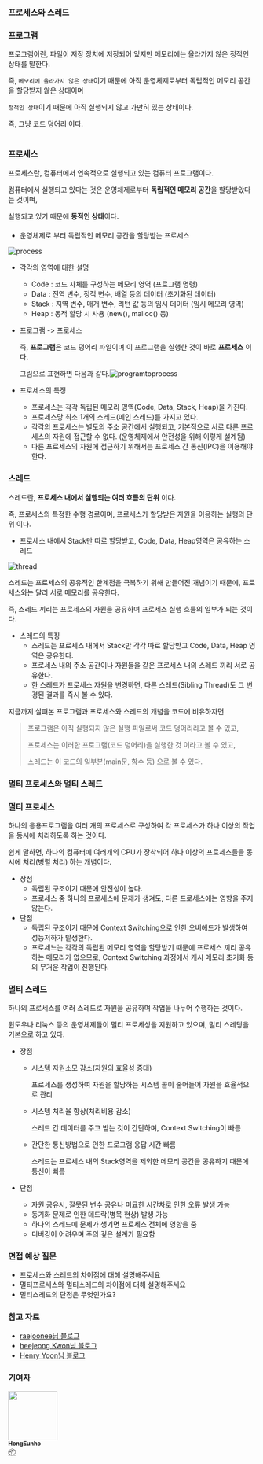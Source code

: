 ### 프로세스와 스레드

### 프로그램

프로그램이란, 파일이 저장 장치에 저장되어 있지만 메모리에는 올라가지 않은 정적인 상태를 말한다.

즉, `메모리에 올라가지 않은 상태`이기 때문에 아직 운영체제로부터 독립적인 메모리 공간을 할당받지 않은 상태이며

`정적인 상태`이기 때문에 아직 실행되지 않고 가만히 있는 상태이다. 

즉, 그냥 코드 덩어리 이다.

#

### 프로세스

프로세스란, 컴퓨터에서 연속적으로 실행되고 있는 컴퓨터 프로그램이다.

컴퓨터에서 실행되고 있다는 것은 운영체제로부터 **독립적인 메모리 공간**을 할당받았다는 것이며, 

실행되고 있기 때문에 **동적인 상태**이다.

####

- 운영체제로 부터 독립적인 메모리 공간을 할당받는 프로세스

![process](/img/computer_architecture_and_OS/process_and_thread/process.png)



- 각각의 영역에 대한 설명
  - Code : 코드 자체를 구성하는 메모리 영역 (프로그램 명령)
  - Data : 전역 변수, 정적 변수, 배열 등의 데이터 (초기화된 데이터)
  - Stack : 지역 변수, 매개 변수, 리턴 값 등의 임시 데이터 (임시 메모리 영역)
  - Heap : 동적 할당 시 사용 (new(), malloc() 등)



- 프로그램 -> 프로세스

  즉, **프로그램**은 코드 덩어리 파일이며 이 프로그램을 실행한 것이 바로 **프로세스** 이다.

  그림으로 표현하면 다음과 같다.![programtoprocess](/img/computer_architecture_and_OS/process_and_thread/programtoprocess.png)

- 프로세스의 특징

  - 프로세스는 각각 독립된 메모리 영역(Code, Data, Stack, Heap)을 가진다.
  - 프로세스당 최소 1개의 스레드(메인 스레드)를 가지고 있다.
  - 각각의 프로세스는 별도의 주소 공간에서 실행되고, 기본적으로 서로 다른 프로세스의 자원에 접근할 수 없다. (운영체제에서 안전성을 위해 이렇게 설계됨)
  - 다른 프로세스의 자원에 접근하기 위해서는 프로세스 간 통신(IPC)을 이용해야 한다.

####

### 스레드

스레드란, **프로세스 내에서 실행되는 여러 흐름의 단위** 이다.

즉, 프로세스의 특정한 수행 경로이며, 프로세스가 할당받은 자원을 이용하는 실행의 단위 이다.



- 프로세스 내에서 Stack만 따로 할당받고, Code, Data, Heap영역은 공유하는 스레드

![thread](/img/computer_architecture_and_OS/process_and_thread/thread.png)

스레드는 프로세스의 공유적인 한계점을 극복하기 위해 만들어진 개념이기 때문에, 프로세스와는 달리 서로 메모리를 공유한다.

즉, 스레드 끼리는 프로세스의 자원을 공유하며 프로세스 실행 흐름의 일부가 되는 것이다.



- 스레드의 특징
  - 스레드는 프로세스 내에서 Stack만 각각 따로 할당받고 Code, Data, Heap 영역은 공유한다.
  - 프로세스 내의 주소 공간이나 자원들을 같은 프로세스 내의 스레드 끼리 서로 공유한다.
  - 한 스레드가 프로세스 자원을 변경하면, 다른 스레드(Sibling Thread)도 그 변경된 결과를 즉시 볼 수 있다.



지금까지 살펴본 프로그램과 프로세스와 스레드의 개념을 코드에 비유하자면

> 프로그램은 아직 실행되지 않은 실행 파일로써 코드 덩어리라고 볼 수 있고,
>
> 프로세스는 이러한 프로그램(코드 덩어리)을 실행한 것 이라고 볼 수 있고,
>
> 스레드는 이 코드의 일부분(main문, 함수 등) 으로 볼 수 있다.



### 멀티 프로세스와 멀티 스레드

### 멀티 프로세스

하나의 응용프로그램을 여러 개의 프로세스로 구성하여 각 프로세스가 하나 이상의 작업을 동시에 처리하도록 하는 것이다.

쉽게 말하면, 하나의 컴퓨터에 여러개의 CPU가 장착되어 하나 이상의 프로세스들을 동시에 처리(병렬 처리) 하는 개념이다.

- 장점
  - 독립된 구조이기 때문에 안전성이 높다.
  - 프로세스 중 하나의 프로세스에 문제가 생겨도, 다른 프로세스에는 영향을 주지 않는다.
- 단점
  - 독립된 구조이기 때문에 Context Switching으로 인한 오버헤드가 발생하여 성능저하가 발생한다.
  - 프로세느는 각각의 독립된 메모리 영역을 할당받기 때문에 프로세스 끼리 공유하는 메모리가 없으므로, Context Switching 과정에서 캐시 메모리 초기화 등의 무거운 작업이 진행된다.

####

### 멀티 스레드

하나의 프로세스를 여러 스레드로 자원을 공유하며 작업을 나누어 수행하는 것이다.

윈도우나 리눅스 등의 운영체제들이 멀티 프로세싱을 지원하고 있으며, 멀티 스레딩을 기본으로 하고 있다.

- 장점

  - 시스템 자원소모 감소(자원의 효율성 증대) 

    프로세스를 생성하여 자원을 할당하는 시스템 콜이 줄어들어 자원을 효율적으로 관리

  - 시스템 처리율 향상(처리비용 감소)

    스레드 간 데이터를 주고 받는 것이 간단하며, Context Switching이 빠름

  - 간단한 통신방법으로 인한 프로그램 응답 시간 빠름

    스레드는 프로세스 내의 Stack영역을 제외한 메모리 공간을 공유하기 때문에 통신이 빠름

- 단점

  - 자원 공유시, 잘못된 변수 공유나 미묘한 시간차로 인한 오류 발생 가능
  - 동기화 문제로 인한 데드락(병목 현상) 발생 가능
  - 하나의 스레드에 문제가 생기면 프로세스 전체에 영향을 줌
  - 디버깅이 어려우며 주의 깊은 설계가 필요함

####

### 면접 예상 질문

- 프로세스와 스레드의 차이점에 대해 설명해주세요
- 멀티프로세스와 멀티스레드의 차이점에 대해 설명해주세요
- 멀티스레드의 단점은 무엇인가요?

####

### 참고 자료

- [raejoonee님 블로그](https://velog.io/@raejoonee/%ED%94%84%EB%A1%9C%EC%84%B8%EC%8A%A4%EC%99%80-%EC%8A%A4%EB%A0%88%EB%93%9C%EC%9D%98-%EC%B0%A8%EC%9D%B4)
- [heejeong Kwon님 블로그](https://gmlwjd9405.github.io/2018/09/14/process-vs-thread.html)
- [Henry Yoon님 블로그](https://wooody92.github.io/os/%EB%A9%80%ED%8B%B0-%ED%94%84%EB%A1%9C%EC%84%B8%EC%8A%A4%EC%99%80-%EB%A9%80%ED%8B%B0-%EC%8A%A4%EB%A0%88%EB%93%9C/)


### 기여자

<td align="center"><a href="http://hongcoding.tistory.com"><img src="https://avatars.githubusercontent.com/u/46186664?v=4?s=100" width="100px;" alt=""/><br /><sub><b>HongEunho</b></sub></a><br /><a href="#platform-HongEunho" title="Packaging/porting to new platform">📦</a></td>